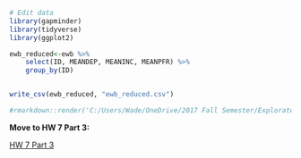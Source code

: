 

```r
# Edit data
library(gapminder)
library(tidyverse)
library(ggplot2)

ewb_reduced<-ewb %>%
	select(ID, MEANDEP, MEANINC, MEANPFR) %>%
	group_by(ID)


write_csv(ewb_reduced, "ewb_reduced.csv")

#rmarkdown::render('C:/Users/Wade/OneDrive/2017 Fall Semester/Exploratory Statistics/Stat545-hw7-wade-wade/script2.R', clean=FALSE)
```

<b>Move to HW 7 Part 3:</b>

<a href=https://github.com/wswade2/Stat545-hw7-wade-wade/blob/master/script3.utf8.md>HW 7 Part 3</a>
